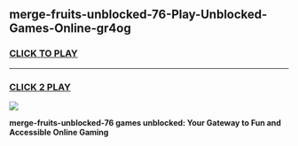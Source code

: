 
## merge-fruits-unblocked-76-Play-Unblocked-Games-Online-gr4og
<h3>
<a href="https://premium76.site?title=merge-fruits-unblocked-76&ref=25A">CLICK TO PLAY</a></h3>
<hr>

<h3>
<a href="https://premium76.site?title=merge-fruits-unblocked-76&ref=25A">CLICK 2 PLAY</a>
  
</h3>

<a href="https://premium76.site?title=merge-fruits-unblocked-76&ref=25A"><img src="https://clearcache.store/games.png"></a>


**merge-fruits-unblocked-76 games unblocked: Your Gateway to Fun and Accessible Online Gaming**
